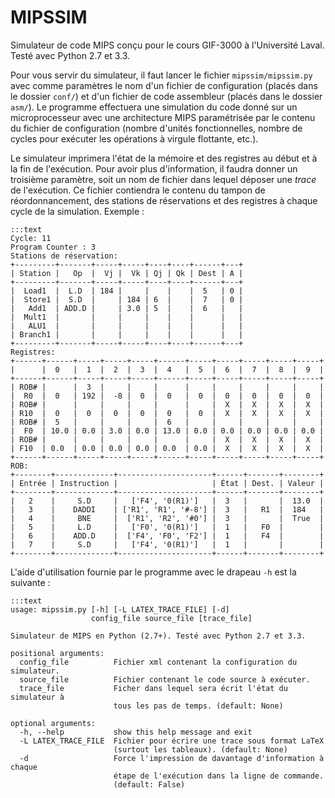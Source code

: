 # MIPSSIM

Simulateur de code MIPS conçu pour le cours GIF-3000 à l'Université Laval. Testé avec Python 2.7 et 3.3.

Pour vous servir du simulateur, il faut lancer le fichier `mipssim/mipssim.py` avec comme paramètres le nom d'un fichier de configuration (placés dans le dossier `conf/`) et d'un fichier de code assembleur (placés dans le dossier `asm/`). Le programme effectuera une simulation du code donné sur un microprocesseur avec une architecture MIPS paramétrisée par le contenu du fichier de configuration (nombre d'unités fonctionnelles, nombre de cycles pour exécuter les opérations à virgule flottante, etc.).

Le simulateur imprimera l'état de la mémoire et des registres au début et à la fin de l'exécution. Pour avoir plus d'information, il faudra donner un troisième paramètre, soit un nom de fichier dans lequel déposer une *trace* de l'exécution. Ce fichier contiendra le contenu du tampon de réordonnancement, des stations de réservations et des registres à chaque cycle de la simulation. Exemple : 

    :::text
    Cycle: 11
    Program Counter : 3
    Stations de réservation:
    +---------+-------+-----+-----+----+----+------+---+
    | Station |   Op  |  Vj |  Vk | Qj | Qk | Dest | A |
    +---------+-------+-----+-----+----+----+------+---+
    |  Load1  |  L.D  | 184 |     |    |    |  5   | 0 |
    |  Store1 |  S.D  |     | 184 | 6  |    |  7   | 0 |
    |   Add1  | ADD.D |     | 3.0 | 5  |    |  6   |   |
    |  Mult1  |       |     |     |    |    |      |   |
    |   ALU1  |       |     |     |    |    |      |   |
    | Branch1 |       |     |     |    |    |      |   |
    +---------+-------+-----+-----+----+----+------+---+
    Registres: 
    +------+------+-----+-----+-----+------+-----+-----+-----+-----+-----+
    |      |  0   |  1  |  2  |  3  |  4   |  5  |  6  |  7  |  8  |  9  |
    +------+------+-----+-----+-----+------+-----+-----+-----+-----+-----+
    | ROB# |      |  3  |     |     |      |     |     |     |     |     |
    |  R0  |  0   | 192 |  -8 |  0  |  0   |  0  |  0  |  0  |  0  |  0  |
    | ROB# |      |     |     |     |      |     |  X  |  X  |  X  |  X  |
    | R10  |  0   |  0  |  0  |  0  |  0   |  0  |  X  |  X  |  X  |  X  |
    | ROB# |  5   |     |     |     |  6   |     |     |     |     |     |
    |  F0  | 10.0 | 0.0 | 3.0 | 0.0 | 13.0 | 0.0 | 0.0 | 0.0 | 0.0 | 0.0 |
    | ROB# |      |     |     |     |      |     |  X  |  X  |  X  |  X  |
    | F10  | 0.0  | 0.0 | 0.0 | 0.0 | 0.0  | 0.0 |  X  |  X  |  X  |  X  |
    +------+------+-----+-----+-----+------+-----+-----+-----+-----+-----+
    ROB: 
    +--------+-------------+---------------------+------+-------+--------+
    | Entrée | Instruction |                     | État | Dest. | Valeur |
    +--------+-------------+---------------------+------+-------+--------+
    |   2    |     S.D     |   ['F4', '0(R1)']   |  3   |       |  13.0  |
    |   3    |    DADDI    | ['R1', 'R1', '#-8'] |  3   |   R1  |  184   |
    |   4    |     BNE     |  ['R1', 'R2', '#0'] |  3   |       |  True  |
    |   5    |     L.D     |   ['F0', '0(R1)']   |  1   |   F0  |        |
    |   6    |    ADD.D    |  ['F4', 'F0', 'F2'] |  1   |   F4  |        |
    |   7    |     S.D     |   ['F4', '0(R1)']   |  1   |       |        |
    +--------+-------------+---------------------+------+-------+--------+

L'aide d'utilisation fournie par le programme avec le drapeau `-h` est la suivante : 

    :::text
    usage: mipssim.py [-h] [-L LATEX_TRACE_FILE] [-d]
                      config_file source_file [trace_file]

    Simulateur de MIPS en Python (2.7+). Testé avec Python 2.7 et 3.3.

    positional arguments:
      config_file          Fichier xml contenant la configuration du simulateur.
      source_file          Fichier contenant le code source à exécuter.
      trace_file           Ficher dans lequel sera écrit l'état du simulateur à
                           tous les pas de temps. (default: None)

    optional arguments:
      -h, --help           show this help message and exit
      -L LATEX_TRACE_FILE  Fichier pour écrire une trace sous format LaTeX
                           (surtout les tableaux). (default: None)
      -d                   Force l'impression de davantage d'information à chaque
                           étape de l'exécution dans la ligne de commande.
                           (default: False)

